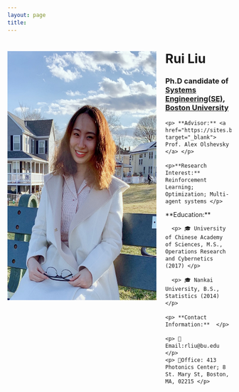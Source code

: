 ```yaml
---
layout: page
title: 
---
```


<div style="clear: both;">
  <div style="float: left; margin-right:20px;">
    <img src="IMG_0229.jpg" alt="" width="335" height="560">
  </div>
  <div>
    <h1> Rui Liu </h1>
    <h3> Ph.D candidate of <a href="https://www.bu.edu/eng/departments/se/" target="_blank">Systems Engineering(SE)</a>, <a href="https://www.bu.edu" target="_blank">Boston University</a> </h3>
    
    <p> **Advisor:** <a href="https://sites.bu.edu/aolshevsky/" target="_blank"> Prof. Alex Olshevsky </a> </p>
    
    <p>**Research Interest:** Reinforcement Learning; Optimization; Multi-agent systems </p>
    
   <p> **Education:** </p>
    
      <p> 🎓 University of Chinese Academy of Sciences, M.S., Operations Research and Cybernetics (2017) </p>
    
      <p> 🎓 Nankai University, B.S., Statistics (2014)  </p>
    
    <p> **Contact Information:**  </p>
    
    <p> 📧Email:rliu@bu.edu </p>
    <p> 🏢Office: 413 Photonics Center; 8 St. Mary St, Boston, MA, 02215 </p>
    
  </div>
</div>


